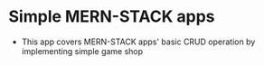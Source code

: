 # Simple MERN-STACK apps

- This app covers MERN-STACK apps' basic CRUD operation by implementing simple game shop

